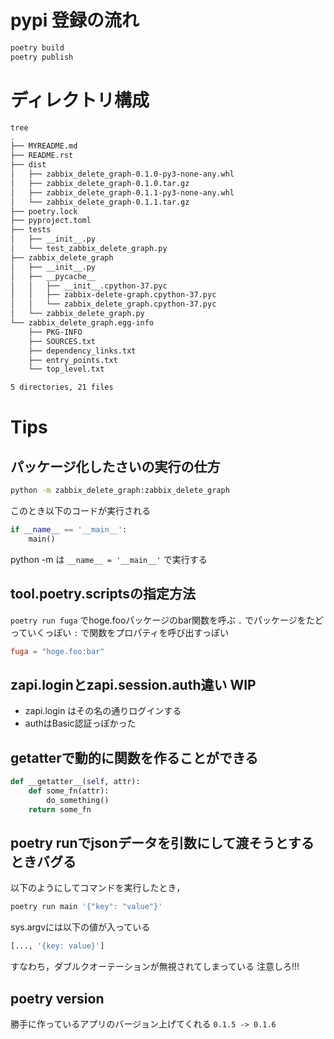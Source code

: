 # pypi 登録の流れ
```bash
poetry build
poetry publish
```

# ディレクトリ構成
```bash
tree
.
├── MYREADME.md
├── README.rst
├── dist
│   ├── zabbix_delete_graph-0.1.0-py3-none-any.whl
│   ├── zabbix_delete_graph-0.1.0.tar.gz
│   ├── zabbix_delete_graph-0.1.1-py3-none-any.whl
│   └── zabbix_delete_graph-0.1.1.tar.gz
├── poetry.lock
├── pyproject.toml
├── tests
│   ├── __init__.py
│   └── test_zabbix_delete_graph.py
├── zabbix_delete_graph
│   ├── __init__.py
│   ├── __pycache__
│   │   ├── __init__.cpython-37.pyc
│   │   ├── zabbix-delete-graph.cpython-37.pyc
│   │   └── zabbix_delete_graph.cpython-37.pyc
│   └── zabbix_delete_graph.py
└── zabbix_delete_graph.egg-info
    ├── PKG-INFO
    ├── SOURCES.txt
    ├── dependency_links.txt
    ├── entry_points.txt
    └── top_level.txt

5 directories, 21 files
```

# Tips
## パッケージ化したさいの実行の仕方
```bash
python -m zabbix_delete_graph:zabbix_delete_graph
```
このとき以下のコードが実行される
```python
if __name__ == '__main__':
    main()
```
python -m は `__name__ = '__main__'` で実行する

## tool.poetry.scriptsの指定方法
`poetry run fuga` でhoge.fooパッケージのbar関数を呼ぶ
`.` でパッケージをたどっていくっぽい
`:` で関数をプロパティを呼び出すっぽい

```toml
fuga = "hoge.foo:bar"
```

## zapi.loginとzapi.session.auth違い WIP
- zapi.login はその名の通りログインする
- authはBasic認証っぽかった

## getatterで動的に関数を作ることができる
```python
def __getatter__(self, attr):
    def some_fn(attr):
        do_something()
    return some_fn
```
## poetry runでjsonデータを引数にして渡そうとするときバグる
以下のようにしてコマンドを実行したとき，
```bash
poetry run main '{"key": "value"}'
```
sys.argvには以下の値が入っている
```python
[..., '{key: value}']
```
すなわち，ダブルクオーテーションが無視されてしまっている
注意しろ!!!
## poetry version
勝手に作っているアプリのバージョン上げてくれる
`0.1.5 -> 0.1.6`
